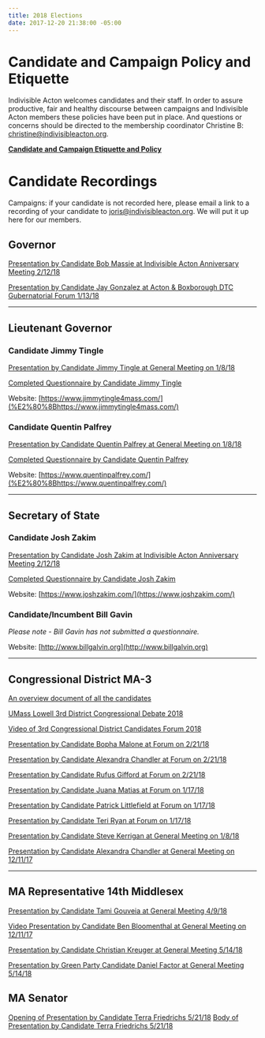```yaml
---
title: 2018 Elections
date: 2017-12-20 21:38:00 -05:00
---
```


# Candidate and Campaign Policy and Etiquette
Indivisible Acton welcomes candidates and their staff. In order to assure productive, fair and healthy discourse between campaigns and Indivisible Acton members these policies have been put in place. And questions or concerns should be directed to the membership coordinator Christine B: christine@indivisibleacton.org.

[**Candidate and Campaign Etiquette and Policy**](https://docs.google.com/document/d/1-G3_GKFkz3fC0VDkfGh4DbC820mzi23yyMG1-EqapfE/edit?usp=sharing)

# Candidate Recordings

Campaigns: if your candidate is not recorded here, please email a link to a recording of your candidate to joris@indivisibleacton.org. We will put it up here for our members.

## Governor

[Presentation by Candidate Bob Massie at Indivisible Acton Anniversary Meeting 2/12/18](https://youtu.be/8S159lWDy6U)

[Presentation by Candidate Jay Gonzalez at Acton & Boxborough DTC Gubernatorial Forum 1/13/18](https://youtu.be/W04hUE7sVPg)

---

## Lieutenant Governor

### Candidate Jimmy Tingle

[Presentation by Candidate Jimmy Tingle at
General Meeting on 1/8/18](https://youtu.be/Vbr2Az6UlKI)

[Completed Questionnaire by Candidate Jimmy Tingle](/uploads/2018_Lt_Governor_of_Massachusetts__Jimmy_Tingle__Questionnaire.pdf)

Website: [​https://www.jimmytingle4mass.com/](%E2%80%8Bhttps://www.jimmytingle4mass.com/)

### Candidate Quentin Palfrey

[Presentation by Candidate Quentin Palfrey at General Meeting on 1/8/18](https://youtu.be/qbF5VMtXBXo)

[Completed Questionnaire by Candidate Quentin Palfrey](/uploads/2018_Lt_Governor_of_Massachusetts__Quentin_Palfrey__Questionnaire.pdf)

Website: [​https://www.quentinpalfrey.com/](%E2%80%8Bhttps://www.quentinpalfrey.com/)

---

## Secretary of State

### Candidate Josh Zakim

[Presentation by Candidate Josh Zakim at Indivisible Acton Anniversary Meeting 2/12/18](https://youtu.be/3O0kfqPMnhs)

[Completed Questionnaire by Candidate Josh Zakim](/uploads/2018_Secretary_of_State_Questionnaire_-_Josh_Zakim.pdf)

Website: [https://www.joshzakim.com/](https://www.joshzakim.com/)

### Candidate/Incumbent Bill Gavin

*Please note - Bill Gavin has not submitted a questionnaire.*

Website: [http://www.billgalvin.org](http://www.billgalvin.org)

---

## Congressional District MA-3

[An overview document of all the candidates](https://docs.google.com/presentation/d/1U4vfvlHfxJlbSxCuq8muFvahNwaD7yzgzgYcRJjV7gA/edit#slide=id.g2a5734a2c3_0_0)

[UMass Lowell 3rd District Congressional Debate 2018](https://livestream.com/uml/events/8164980/videos/174150308)

[Video of 3rd Congressional District Candidates Forum 2018](https://vimeo.com/254683036)

[Presentation by Candidate Bopha Malone at Forum on 2/21/18](https://youtu.be/cMvyc5yM0cM)

[Presentation by Candidate Alexandra Chandler at Forum on 2/21/18](https://youtu.be/dvdnsjNwZJg)

[Presentation by Candidate Rufus Gifford at Forum on 2/21/18](https://youtu.be/b21mmfYOCSY)

[Presentation by Candidate Juana Matias at Forum on 1/17/18](https://youtu.be/7ALFIyjqDjc)

[Presentation by Candidate Patrick Littlefield at Forum on 1/17/18](https://youtu.be/9zo03Q_szEA)

[Presentation by Candidate Teri Ryan at Forum on 1/17/18](https://youtu.be/gpAiTsesntg)

[Presentation by Candidate Steve Kerrigan at General Meeting on 1/8/18](https://youtu.be/esMAJlmINck)

[Presentation by Candidate Alexandra Chandler at General Meeting on 12/11/17](https://youtu.be/HQba51Ncvjo)

---

## MA Representative 14th Middlesex

[Presentation by Candidate Tami Gouveia at General Meeting 4/9/18](https://www.youtube.com/watch?v=PMjNN9qfiPA)

[Video Presentation by Candidate Ben Bloomenthal at General Meeting on 12/11/17
](https://youtu.be/rBF8WGN0Jp0)

[Presentation by Candidate Christian Kreuger at General Meeting 5/14/18](https://youtu.be/IrwOE4yCBg8)

[Presentation by Green Party Candidate Daniel Factor at General Meeting 5/14/18](https://youtu.be/BksBWjk8zDM)

## MA Senator
[Opening of Presentation by Candidate Terra Friedrichs 5/21/18](https://youtu.be/H53vxrRoj2g)
[Body of Presentation by Candidate Terra Friedrichs 5/21/18](https://youtu.be/7zYergMPENI)
